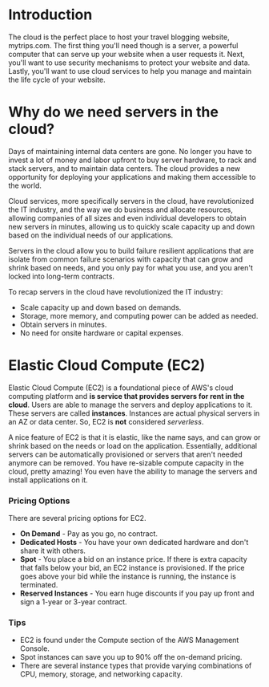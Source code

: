 # Introduction
The cloud is the perfect place to host your travel blogging website, mytrips.com. The first thing you'll need though is a server, a powerful computer that can serve up your website when a user requests it. Next, you'll want to use security mechanisms to protect your website and data. Lastly, you'll want to use cloud services to help you manage and maintain the life cycle of your website. 

# Why do we need servers in the cloud?
Days of maintaining internal data centers are gone. No longer you have to invest a lot of money and labor upfront to buy server hardware, to rack and stack servers, and to maintain data centers. The cloud provides a new opportunity for deploying your applications and making them accessible to the world. 

Cloud services, more specifically servers in the cloud, have revolutionized the IT industry, and the way we do business and allocate resources, allowing companies of all sizes and even individual developers to obtain new servers in minutes, allowing us to quickly scale capacity up and down based on the individual needs of our applications. 

Servers in the cloud allow you to build failure resilient applications that are isolate from common failure scenarios with capacity that can grow and shrink based on needs, and you only pay for what you use, and you aren't locked into long-term contracts. 

To recap servers in the cloud have revolutionized the IT industry:

- Scale capacity up and down based on demands.
- Storage, more memory, and computing power can be added as needed.
- Obtain servers in minutes.
- No need for onsite hardware or capital expenses.

# Elastic Cloud Compute (EC2)
Elastic Cloud Compute (EC2) is a foundational piece of AWS's cloud computing platform and **is service that provides servers for rent in the cloud**. Users are able to manage the servers and deploy applications to it. These servers are called **instances**. Instances are actual physical servers in an AZ or data center. So, EC2 is **not** considered _serverless_. 

A nice feature of EC2 is that it is elastic, like the name says, and can grow or shrink based on the needs or load on the application. Essentially, additional servers can be automatically provisioned or servers that aren't needed anymore can be removed. You have re-sizable compute capacity in the cloud, pretty amazing! You even have the ability to manage the servers and install applications on it. 

### Pricing Options
There are several pricing options for EC2.

- **On Demand** - Pay as you go, no contract.
- **Dedicated Hosts** - You have your own dedicated hardware and don't share it with others.
- **Spot** - You place a bid on an instance price. If there is extra capacity that falls below your bid, an EC2 instance is provisioned. If the price goes above your bid while the instance is running, the instance is terminated.
- **Reserved Instances** - You earn huge discounts if you pay up front and sign a 1-year or 3-year contract.

### Tips
- EC2 is found under the Compute section of the AWS Management Console.
- Spot instances can save you up to 90% off the on-demand pricing.
- There are several instance types that provide varying combinations of CPU, memory, storage, and networking capacity.

